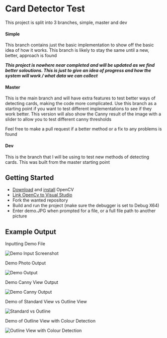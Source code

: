 # Card Detector Test

This project is split into 3 branches, simple, master and dev

#### Simple

This branch contains just the basic implementation to show off the basic idea of how it works. This branch is likely to stay the same until a new, better, approach is found

**_This project is nowhere near completed and will be updated as we find better soloutions. This is just to give an idea of progress and how the system will work / what data we can collect_**

#### Master

This is the main branch and will have extra features to test better ways of detecting cards, making the code more complicated. Use this branch as a starting point if you want to test different implementations to see if they work better. This version will also show the Canny result of the image with a slider to allow you to test different canny thresholds

Feel free to make a pull request if a better method or a fix to any problems is found

#### Dev

This is the branch that I will be using to test new methods of detecting cards. This was built from the master starting point

## Getting Started

- [Download](https://sourceforge.net/projects/opencvlibrary/files/opencv-win/) and [install](https://docs.opencv.org/master/d3/d52/tutorial_windows_install.html) OpenCV
- [Link OpenCv to Visual Studio](https://docs.opencv.org/master/dd/d6e/tutorial_windows_visual_studio_opencv.html)
- Fork the wanted repository
- Build and run the project (make sure the debugger is set to Debug X64)
- Enter demo.JPG when prompted for a file, or a full file path to another picture

## Example Output

Inputting Demo File

![Demo Input Screenshot](https://i.imgur.com/vY8gymb.png "Test demo Input")

Demo Photo Output

![Demo Output](https://imgur.com/4eM4U60.png "Test demo output")

Demo Canny View Output

![Demo Canny Output](https://i.imgur.com/MSdy7dx.png "Demo canny output")

Demo of Standard View vs Outline View

![Standard vs Outline](https://i.imgur.com/kJSsWM4.png "Standard view vs outline view")

Demo of Outline View with Colour Detection

![Outline View with Colour Detection](https://i.imgur.com/6cck0DJ.png "Outline view with colour detection")